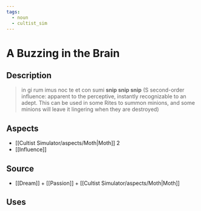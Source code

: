 ```yaml
---
tags:
  - noun
  - cultist_sim
---
```


# A Buzzing in the Brain

## Description

> in gi rum imus noc te et con sumi **snip snip snip**
> (S second-order influence: apparent to the perceptive, instantly recognizable to an adept. This can be used in some Rites to summon minions, and some minions will leave it lingering when they are destroyed)

## Aspects
- [[Cultist Simulator/aspects/Moth|Moth]] 2
- [[Influence]]
## Source
- [[Dream]] + [[Passion]] + [[Cultist Simulator/aspects/Moth|Moth]]
## Uses